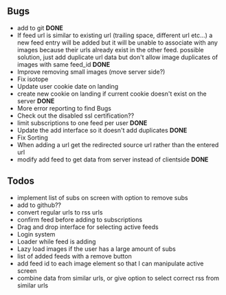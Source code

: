 ## Bugs
- add to git __DONE__
- If feed url is similar to existing url (trailing space, different url etc...) a new feed entry will be added but it will be unable to associate with any images because their urls already exist in the other feed. possible solution, just add duplicate url data but don't allow image duplicates of images with same feed_id __DONE__
- Improve removing small images (move server side?)
- Fix isotope
- Update user cookie date on landing
- create new cookie on landing if current cookie doesn't exist on the server __DONE__
- More error reporting to find Bugs
- Check out the disabled ssl certification??
- limit subscriptions to one feed per user __DONE__
- Update the add interface so it doesn't add duplicates __DONE__
- Fix Sorting
- When adding a url get the redirected source url rather than the entered url
- modify add feed to get data from server instead of clientside __DONE__

## Todos

- implement list of subs on screen with option to remove subs
- add to github??
- convert regular urls to rss urls
- confirm feed before adding to subscriptions
- Drag and drop interface for selecting active feeds
- Login system
- Loader while feed is adding
- Lazy load images if the user has a large amount of subs
- list of added feeds with a remove button
- add feed id to each image element so that I can manipulate active screen
- combine data from similar urls, or give option to select correct rss from similar urls
